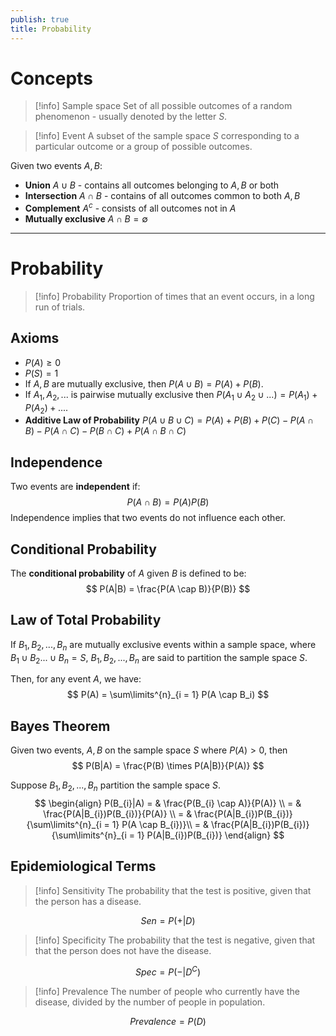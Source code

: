 ```yaml
---
publish: true
title: Probability
---
```

# Concepts

> [!info] Sample space
> Set of all possible outcomes of a random phenomenon - usually denoted by the letter $S$.

> [!info] Event
> A subset of the sample space $S$ corresponding to a particular outcome or a group of possible outcomes.

Given two events $A, B$:
- **Union** $A \cup B$ - contains all outcomes belonging to $A, B$ or both
- **Intersection** $A \cap B$ - contains of all outcomes common to both $A,B$
- **Complement** $A^{c}$ - consists of all outcomes not in $A$
- **Mutually exclusive** $A \cap B = \emptyset$ 

---
# Probability

> [!info] Probability
> Proportion of times that an event occurs, in a long run of trials.
## Axioms

- $P(A) \geq 0$
- $P(S) = 1$
- If $A,B$ are mutually exclusive, then $P(A \cup B) = P(A) + P(B)$.
- If $A_{1}, A_{2}, ...$ is pairwise mutually exclusive then $P(A_{1} \cup A_{2} \cup ...) = P(A_{1}) + P(A_{2}) + ....$
- **Additive Law of Probability** $P(A \cup B \cup C) = P(A) + P(B) + P(C) - P(A \cap B) - P(A \cap C) - P(B \cap C) + P(A \cap B \cap C)$

## Independence

Two events are **independent** if:
$$
P(A \cap B) = P(A)P(B)
$$
Independence implies that two events do not influence each other.

## Conditional Probability

The **conditional probability** of $A$ given $B$ is defined to be:
$$
P(A|B) = \frac{P(A \cap B)}{P(B)}
$$
## Law of Total Probability

If $B_{1}, B_{2}, ..., B_n$ are mutually exclusive events within a sample space, where $B_{1} \cup B_{2} ... \cup B_{n} = S$, $B_{1}, B_{2}, ..., B_n$ are said to partition the sample space $S$.

Then, for any event $A$, we have:
$$
P(A) = \sum\limits^{n}_{i = 1} P(A \cap B_i)
$$

## Bayes Theorem

Given two events, $A,B$ on the sample space $S$ where $P(A) > 0$, then
$$
P(B|A) = \frac{P(B) \times P(A|B)}{P(A)}
$$

Suppose $B_{1}, B_{2}, ..., B_n$ partition the sample space $S$.
$$
\begin{align}
P(B_{i}|A) = & \frac{P(B_{i} \cap A)}{P(A)} \\
= & \frac{P(A|B_{i})P(B_{i})}{P(A)} \\
= & \frac{P(A|B_{i})P(B_{i})}{\sum\limits^{n}_{i = 1} P(A \cap B_{i})}\\
= & \frac{P(A|B_{i})P(B_{i})}{\sum\limits^{n}_{i = 1} P(A|B_{i})P(B_{i})}
\end{align}
$$

## Epidemiological Terms

> [!info] Sensitivity
> The probability that the test is positive, given that the person has a disease.

$$
Sen = P(+|D)
$$

> [!info] Specificity
> The probability that the test is negative, given that that the person does not have the disease.

$$
Spec = P(- | D^C)
$$


> [!info] Prevalence
> The number of people who currently have the disease, divided by the number of people in population.

$$
Prevalence = P(D)
$$
